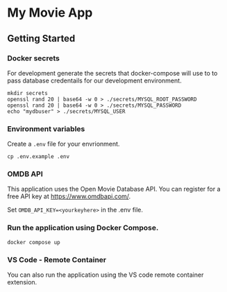 # My Movie App

## Getting Started

### Docker secrets

For development generate the secrets that docker-compose will use to to pass database credentails for our development environment.

```
mkdir secrets
openssl rand 20 | base64 -w 0 > ./secrets/MYSQL_ROOT_PASSWORD
openssl rand 20 | base64 -w 0 > ./secrets/MYSQL_PASSWORD
echo "mydbuser" > ./secrets/MYSQL_USER
```

### Environment variables

Create a `.env` file for your envrionment.

```
cp .env.example .env
```

### OMDB API

This application uses the Open Movie Database API. You can register for a free API key at https://www.omdbapi.com/.

Set `OMDB_API_KEY=<yourkeyhere>` in the .env file.

### Run the application using Docker Compose.

```
docker compose up
```

### VS Code - Remote Container

You can also run the application using the VS code remote container extension. 